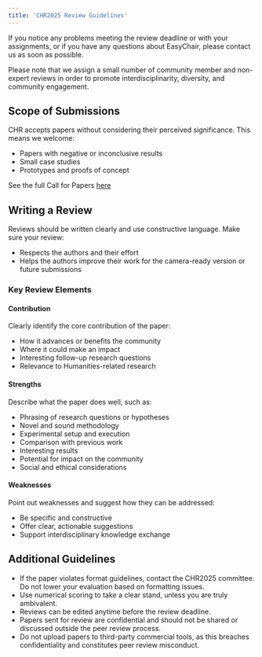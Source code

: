 ```yaml
---
title: 'CHR2025 Review Guidelines'
---
```


If you notice any problems meeting the review deadline or with your assignments, or if you have any questions about EasyChair, please contact us as soon as possible.

Please note that we assign a small number of community member and non-expert reviews in order to promote interdisciplinarity, diversity, and community engagement.

## Scope of Submissions

CHR accepts papers without considering their perceived significance. This means we welcome:

- Papers with negative or inconclusive results  
- Small case studies  
- Prototypes and proofs of concept  

See the full Call for Papers [here](https://2025.computational-humanities-research.org/cfp/)

## Writing a Review

Reviews should be written clearly and use constructive language. Make sure your review:

- Respects the authors and their effort  
- Helps the authors improve their work for the camera-ready version or future submissions

### Key Review Elements

#### Contribution

Clearly identify the core contribution of the paper:

- How it advances or benefits the community  
- Where it could make an impact  
- Interesting follow-up research questions  
- Relevance to Humanities-related research

#### Strengths

Describe what the paper does well, such as:

- Phrasing of research questions or hypotheses  
- Novel and sound methodology  
- Experimental setup and execution  
- Comparison with previous work  
- Interesting results  
- Potential for impact on the community  
- Social and ethical considerations

#### Weaknesses

Point out weaknesses and suggest how they can be addressed:

- Be specific and constructive  
- Offer clear, actionable suggestions  
- Support interdisciplinary knowledge exchange

## Additional Guidelines

- If the paper violates format guidelines, contact the CHR2025 committee. Do not lower your evaluation based on formatting issues.  
- Use numerical scoring to take a clear stand, unless you are truly ambivalent.  
- Reviews can be edited anytime before the review deadline.  
- Papers sent for review are confidential and should not be shared or discussed outside the peer review process.  
- Do not upload papers to third-party commercial tools, as this breaches confidentiality and constitutes peer review misconduct.

